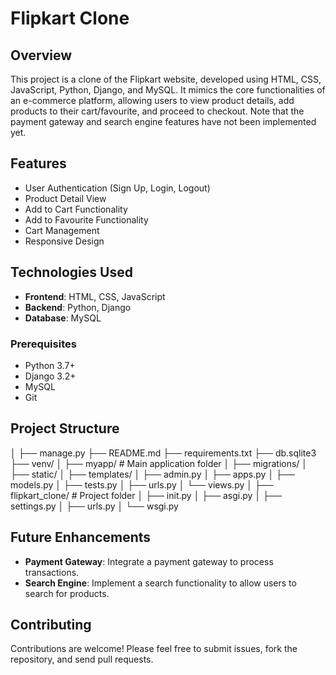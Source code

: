 # Flipkart Clone

## Overview

This project is a clone of the Flipkart website, developed using HTML, CSS, JavaScript, Python, Django, and MySQL. It mimics the core functionalities of an e-commerce platform, allowing users to view product details, add products to their cart/favourite, and proceed to checkout. Note that the payment gateway and search engine features have not been implemented yet.

## Features

- User Authentication (Sign Up, Login, Logout)
- Product Detail View
- Add to Cart Functionality
- Add to Favourite Functionality
- Cart Management
- Responsive Design

## Technologies Used

- **Frontend**: HTML, CSS, JavaScript
- **Backend**: Python, Django
- **Database**: MySQL

### Prerequisites

- Python 3.7+
- Django 3.2+
- MySQL
- Git

## Project Structure
│
├── manage.py
├── README.md
├── requirements.txt
├── db.sqlite3
├── venv/
│
├── myapp/ # Main application folder
│ ├── migrations/
│ ├── static/
│ ├── templates/
│ ├── admin.py
│ ├── apps.py
│ ├── models.py
│ ├── tests.py
│ ├── urls.py
│ └── views.py
│
├── flipkart_clone/ # Project folder
│ ├── init.py
│ ├── asgi.py
│ ├── settings.py
│ ├── urls.py
│ └── wsgi.py


## Future Enhancements

- **Payment Gateway**: Integrate a payment gateway to process transactions.
- **Search Engine**: Implement a search functionality to allow users to search for products.

## Contributing

Contributions are welcome! Please feel free to submit issues, fork the repository, and send pull requests.




